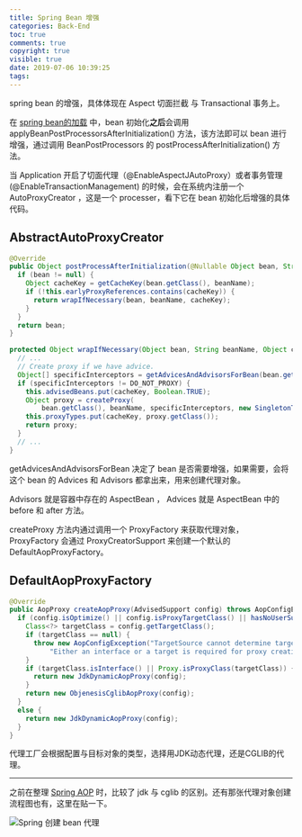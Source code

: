 ```yaml
---
title: Spring Bean 增强
categories: Back-End
toc: true
comments: true
copyright: true
visible: true
date: 2019-07-06 10:39:25
tags:
---
```


spring bean 的增强，具体体现在 Aspect 切面拦截 与 Transactional 事务上。

<!--more-->

在 [spring bean的加载](https://mjd507.github.io/2019/06/30/spring-bean/) 中，bean 初始化**之后**会调用 applyBeanPostProcessorsAfterInitialization() 方法，该方法即可以 bean 进行增强，通过调用 BeanPostProcessors 的 postProcessAfterInitialization() 方法。

当 Application 开启了切面代理（@EnableAspectJAutoProxy）或者事务管理(@EnableTransactionManagement) 的时候，会在系统内注册一个 AutoProxyCreator ，这是一个 processer，看下它在 bean 初始化后增强的具体代码。


## AbstractAutoProxyCreator

```java
@Override
public Object postProcessAfterInitialization(@Nullable Object bean, String beanName) {
  if (bean != null) {
    Object cacheKey = getCacheKey(bean.getClass(), beanName);
    if (!this.earlyProxyReferences.contains(cacheKey)) {
      return wrapIfNecessary(bean, beanName, cacheKey);
    }
  }
  return bean;
}

protected Object wrapIfNecessary(Object bean, String beanName, Object cacheKey) {
  // ...
  // Create proxy if we have advice.
  Object[] specificInterceptors = getAdvicesAndAdvisorsForBean(bean.getClass(), beanName, null);
  if (specificInterceptors != DO_NOT_PROXY) {
    this.advisedBeans.put(cacheKey, Boolean.TRUE);
    Object proxy = createProxy(
        bean.getClass(), beanName, specificInterceptors, new SingletonTargetSource(bean));
    this.proxyTypes.put(cacheKey, proxy.getClass());
    return proxy;
  }
  // ...
}

```

getAdvicesAndAdvisorsForBean 决定了 bean 是否需要增强，如果需要，会将这个 bean 的 Advices 和 Advisors 都拿出来，用来创建代理对象。

Advisors 就是容器中存在的 AspectBean ， Advices 就是 AspectBean 中的 before 和 after 方法。

createProxy 方法内通过调用一个 ProxyFactory 来获取代理对象，ProxyFactory 会通过 ProxyCreatorSupport 来创建一个默认的 DefaultAopProxyFactory。


## DefaultAopProxyFactory

```java
@Override
public AopProxy createAopProxy(AdvisedSupport config) throws AopConfigException {
  if (config.isOptimize() || config.isProxyTargetClass() || hasNoUserSuppliedProxyInterfaces(config)) {
    Class<?> targetClass = config.getTargetClass();
    if (targetClass == null) {
      throw new AopConfigException("TargetSource cannot determine target class: " +
          "Either an interface or a target is required for proxy creation.");
    }
    if (targetClass.isInterface() || Proxy.isProxyClass(targetClass)) {
      return new JdkDynamicAopProxy(config);
    }
    return new ObjenesisCglibAopProxy(config);
  }
  else {
    return new JdkDynamicAopProxy(config);
  }
}
```

代理工厂会根据配置与目标对象的类型，选择用JDK动态代理，还是CGLIB的代理。


------

之前在整理 [Spring AOP](https://mjd507.github.io/2018/09/12/Spring-AOP/) 时，比较了 jdk 与 cglib 的区别。还有那张代理对象创建流程图也有，这里在贴一下。

![Spring 创建 bean 代理](https://user-images.githubusercontent.com/8939151/45362760-46494280-b608-11e8-9aa7-c874ac3b5e56.png)

